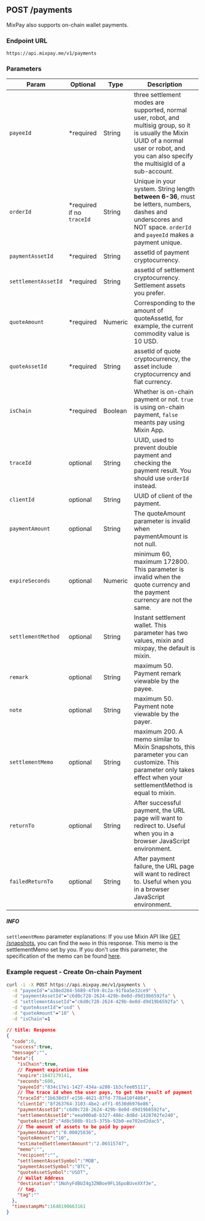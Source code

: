 ## POST /payments

MixPay also supports on-chain wallet payments.

### Endpoint URL

```
https://api.mixpay.me/v1/payments
```

### Parameters

|  Param | Optional | Type | Description |
| --- | --- | --- | --- |
| `payeeId` | <span class="required">*required</span> | String | three settlement modes are supported, normal user, robot, and multisig group, so it is usually the Mixin UUID of a normal user or robot, and you can also specify the multisigId of a sub-account. |
| `orderId` | <span class="required">*required</span> if no `traceId` | String | Unique in your system. String length **between 6-36**, must be letters, numbers, dashes and underscores and NOT space. `orderId` and `payeeId` makes a payment unique. |
| `paymentAssetId` | <span class="required">*required</span> | String | assetId of payment cryptocurrency. |
| `settlementAssetId` | <span class="required">*required</span> | String | assetId of settlement cryptocurrency. Settlement assets you prefer. |
| `quoteAmount` | <span class="required">*required</span> | Numeric | Corresponding to the amount of quoteAssetId, for example, the current commodity value is 10 USD. |
| `quoteAssetId` | <span class="required">*required</span> | String | assetId of quote cryptocurrency, the asset include cryptocurrency and fiat currency. |
| `isChain` | <span class="required">*required</span> | Boolean | Whether is on-chain payment or not. `true` is using on-chain payment, `false` meants pay using Mixin App.  |
| `traceId` | optional | String |  UUID, used to prevent double payment and checking the payment result. You should use `orderId` instead.  |
| `clientId` | optional | String | UUID of client of the payment. |
| `paymentAmount` | optional | String | The quoteAmount parameter is invalid when paymentAmount is not null. |
| `expireSeconds` | optional | Numeric | minimum 60, maximum 172800. This parameter is invalid when the quote currency and the payment currency are not the same. |
| `settlementMethod` | optional | String | Instant settlement wallet. This parameter has two values, mixin and mixpay, the default is mixin. |
| `remark` | optional | String | maximum 50. Payment remark viewable by the payee. |
| `note` | optional | String | maximum 50. Payment note viewable by the payer. |
| `settlementMemo` | optional | String | maximum 200. A memo similar to Mixin Snapshots, this parameter you can customize. This parameter only takes effect when your settlementMethod is equal to mixin. |
| `returnTo` | optional | String | After successful payment, the URL page will want to redirect to. Useful when you in a browser JavaScript environment. |
| `failedReturnTo` | optional | String | After payment failure, the URL page will want to redirect to. Useful when you in a browser JavaScript environment. |

##### INFO

`settlementMemo` parameter explanations: If you use Mixin API like [GET /snapshots](https://developers.mixin.one/docs/api/transfer/snapshots), you can find the `memo` in this response. This memo is the settlementMemo set by you. If you don't use this parameter, the specification of the memo can be found [here](https://developers.mixpay.me/api/memo).

### Example request - Create On-chain Payment

```bash
curl -i -X POST https://api.mixpay.me/v1/payments \
  -d "payeeId"="a38ed284-5689-4fb9-8c2a-91fba5e32ce9" \
  -d "paymentAssetId"="c6d0c728-2624-429b-8e0d-d9d19b6592fa" \
  -d "settlementAssetId"="c6d0c728-2624-429b-8e0d-d9d19b6592fa" \
  -d "quoteAssetId"="usd" \
  -d "quoteAmount"="10" \
  -d "isChain"=1
```

```json
// title: Response
{
  "code":0,
  "success":true,
  "message":"",
  "data":{
    "isChain":true,
    // Payment expiration time
    "expire":1647179141,
    "seconds":600,
    "payeeId":"834c17e1-1427-434a-a280-1b3cfee05111",
    // The trace id when the user pays, to get the result of payment
    "traceId":"1b638d3f-e156-4621-87fd-778a410f4884",
    "clientId":"8f263764-3103-4be2-aff1-0530d6976e86",
    "paymentAssetId":"c6d0c728-2624-429b-8e0d-d9d19b6592fa",
    "settlementAssetId":"eea900a8-b327-488c-8d8d-1428702fe240",
    "quoteAssetId":"4d8c508b-91c5-375b-92b0-ee702ed2dac5",
    // The amount of assets to be paid by payer
    "paymentAmount":"0.00025836",
    "quoteAmount":"10",
    "estimatedSettlementAmount":"2.06515747",
    "memo":"",
    "recipient":"",
    "settlementAssetSymbol":"MOB",
    "paymentAssetSymbol":"BTC",
    "quoteAssetSymbol":"USDT",
    // Wallet Address
    "destination":"1NohyFdBUZ4g3ZNBoe9FL16poBUveXXf3e",
    // tag,
    "tag":""
  },
  "timestampMs":1648190663161
}
```

